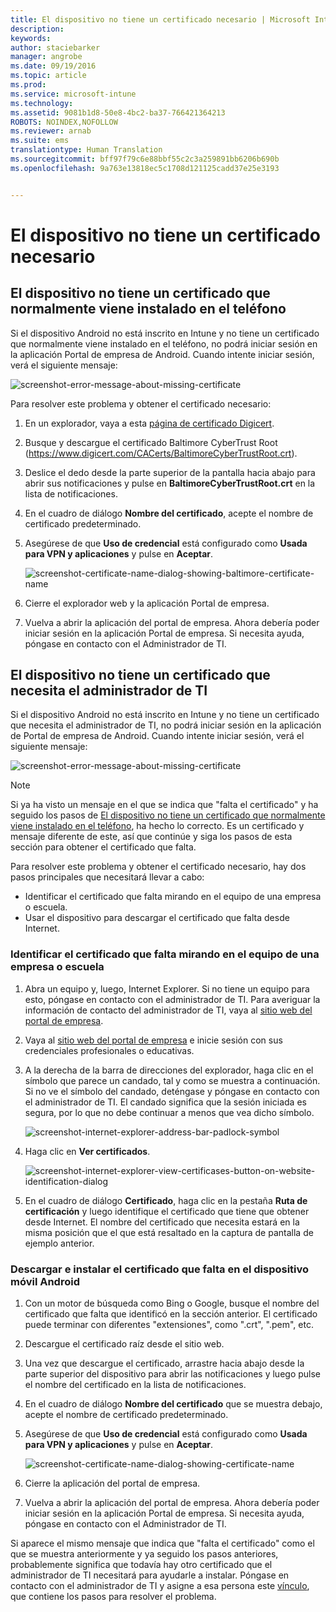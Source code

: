 ```yaml
---
title: El dispositivo no tiene un certificado necesario | Microsoft Intune
description: 
keywords: 
author: staciebarker
manager: angrobe
ms.date: 09/19/2016
ms.topic: article
ms.prod: 
ms.service: microsoft-intune
ms.technology: 
ms.assetid: 9081b1d8-50e8-4bc2-ba37-766421364213
ROBOTS: NOINDEX,NOFOLLOW
ms.reviewer: arnab
ms.suite: ems
translationtype: Human Translation
ms.sourcegitcommit: bff97f79c6e88bbf55c2c3a259891bb6206b690b
ms.openlocfilehash: 9a763e13818ec5c1708d121125cadd37e25e3193


---
```



# El dispositivo no tiene un certificado necesario


## El dispositivo no tiene un certificado que normalmente viene instalado en el teléfono
Si el dispositivo Android no está inscrito en Intune y no tiene un certificado que normalmente viene instalado en el teléfono, no podrá iniciar sesión en la aplicación Portal de empresa de Android. Cuando intente iniciar sesión, verá el siguiente mensaje:

![screenshot-error-message-about-missing-certificate](./media/andr-cert_install-1-cert_missing.png)

Para resolver este problema y obtener el certificado necesario:

1.  En un explorador, vaya a esta [página de certificado Digicert](https://www.digicert.com/digicert-root-certificates.htm).

2.  Busque y descargue el certificado Baltimore CyberTrust Root (https://www.digicert.com/CACerts/BaltimoreCyberTrustRoot.crt).

3.  Deslice el dedo desde la parte superior de la pantalla hacia abajo para abrir sus notificaciones y pulse en **BaltimoreCyberTrustRoot.crt** en la lista de notificaciones.

4.  En el cuadro de diálogo **Nombre del certificado**, acepte el nombre de certificado predeterminado.

5. Asegúrese de que **Uso de credencial** está configurado como **Usada para VPN y aplicaciones** y pulse en **Aceptar**.

    ![screenshot-certificate-name-dialog-showing-baltimore-certificate-name](./media/andr-cert_install-2-add_cert_name.png)

6. Cierre el explorador web y la aplicación Portal de empresa.

7. Vuelva a abrir la aplicación del portal de empresa. Ahora debería poder iniciar sesión en la aplicación Portal de empresa. Si necesita ayuda, póngase en contacto con el Administrador de TI.

## El dispositivo no tiene un certificado que necesita el administrador de TI
Si el dispositivo Android no está inscrito en Intune y no tiene un certificado que necesita el administrador de TI, no podrá iniciar sesión en la aplicación de Portal de empresa de Android. Cuando intente iniciar sesión, verá el siguiente mensaje:

![screenshot-error-message-about-missing-certificate](./media/andr-cert_install-1-cert_missing.png)

>[!NOTE]
> Si ya ha visto un mensaje en el que se indica que "falta el certificado" y ha seguido los pasos de [El dispositivo no tiene un certificado que normalmente viene instalado en el teléfono](#your-device-is-missing-a-certificate-that-usually-comes-installed-on-your-phone), ha hecho lo correcto. Es un certificado y mensaje diferente de este, así que continúe y siga los pasos de esta sección para obtener el certificado que falta.

Para resolver este problema y obtener el certificado necesario, hay dos pasos principales que necesitará llevar a cabo:

- Identificar el certificado que falta mirando en el equipo de una empresa o escuela.
- Usar el dispositivo para descargar el certificado que falta desde Internet.

### Identificar el certificado que falta mirando en el equipo de una empresa o escuela

1. Abra un equipo y, luego, Internet Explorer. Si no tiene un equipo para esto, póngase en contacto con el administrador de TI. Para averiguar la información de contacto del administrador de TI, vaya al [sitio web del portal de empresa](http://portal.manage.microsoft.com).

2. Vaya al [sitio web del portal de empresa](http://portal.manage.microsoft.com) e inicie sesión con sus credenciales profesionales o educativas.

3. A la derecha de la barra de direcciones del explorador, haga clic en el símbolo que parece un candado, tal y como se muestra a continuación. Si no ve el símbolo del candado, deténgase y póngase en contacto con el administrador de TI. El candado significa que la sesión iniciada es segura, por lo que no debe continuar a menos que vea dicho símbolo.

    ![screenshot-internet-explorer-address-bar-padlock-symbol](./media/andr-missing-cert-ie-padlock-symbol.png)

4. Haga clic en **Ver certificados**.

    ![screenshot-internet-explorer-view-certificases-button-on-website-identification-dialog](./media/andr-missg-cert-ie-view-cert-button.png)

5. En el cuadro de diálogo **Certificado**, haga clic en la pestaña **Ruta de certificación** y luego identifique el certificado que tiene que obtener desde Internet. El nombre del certificado que necesita estará en la misma posición que el que está resaltado en la captura de pantalla de ejemplo anterior.

### Descargar e instalar el certificado que falta en el dispositivo móvil Android

1. Con un motor de búsqueda como Bing o Google, busque el nombre del certificado que falta que identificó en la sección anterior. El certificado puede terminar con diferentes "extensiones", como ".crt", ".pem", etc.

2. Descargue el certificado raíz desde el sitio web.

3. Una vez que descargue el certificado, arrastre hacia abajo desde la parte superior del dispositivo para abrir las notificaciones y luego pulse el nombre del certificado en la lista de notificaciones.

4. En el cuadro de diálogo **Nombre del certificado** que se muestra debajo, acepte el nombre de certificado predeterminado.

5. Asegúrese de que **Uso de credencial** está configurado como **Usada para VPN y aplicaciones** y pulse en **Aceptar**.

    ![screenshot-certificate-name-dialog-showing-certificate-name](./media/andr-missing-cert-cert-name.png)

6. Cierre la aplicación del portal de empresa.

7. Vuelva a abrir la aplicación del portal de empresa. Ahora debería poder iniciar sesión en la aplicación Portal de empresa. Si necesita ayuda, póngase en contacto con el Administrador de TI.

Si aparece el mismo mensaje que indica que "falta el certificado" como el que se muestra anteriormente y ya seguido los pasos anteriores, probablemente significa que todavía hay otro certificado que el administrador de TI necesitará para ayudarle a instalar. Póngase en contacto con el administrador de TI y asigne a esa persona este [vínculo](/intune/troubleshoot/troubleshoot-device-enrollment-in-intune#android-certificate-issues), que contiene los pasos para resolver el problema.





<!--HONumber=Sep16_HO3-->


